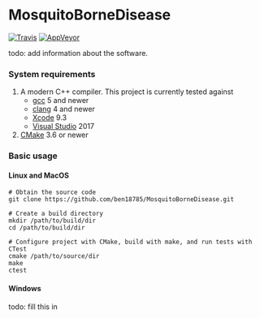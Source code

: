 # MosquitoBorneDisease

[![Travis](https://travis-ci.com/ben18785/MosquitoBorneDisease.svg?branch=master)](https://travis-ci.com/ben18785/MosquitoBorneDisease)
[![AppVeyor](https://ci.appveyor.com/api/projects/status/xsl6oivbxq8gvrlr?svg=true)](https://ci.appveyor.com/project/fcooper8472/mosquitobornedisease)

todo: add information about the software.

### System requirements

1. A modern C++ compiler. This project is currently tested against
   - [gcc](https://gcc.gnu.org/) 5 and newer
   - [clang](https://clang.llvm.org/) 4 and newer
   - [Xcode](https://developer.apple.com/xcode/) 9.3
   - [Visual Studio](https://visualstudio.microsoft.com/vs/features/cplusplus/) 2017
1. [CMake](https://cmake.org/) 3.6 or newer


### Basic usage

#### Linux and MacOS

```
# Obtain the source code
git clone https://github.com/ben18785/MosquitoBorneDisease.git

# Create a build directory
mkdir /path/to/build/dir
cd /path/to/build/dir

# Configure project with CMake, build with make, and run tests with CTest
cmake /path/to/source/dir
make 
ctest
```


#### Windows
todo: fill this in
